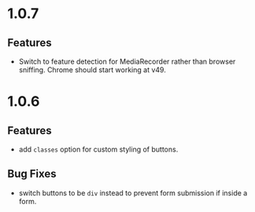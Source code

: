 # 1.0.7

## Features

- Switch to feature detection for MediaRecorder rather than browser sniffing. Chrome should start working at v49.


# 1.0.6

## Features

- add `classes` option for custom styling of buttons.

## Bug Fixes

- switch buttons to be `div` instead to prevent form submission if inside a form.